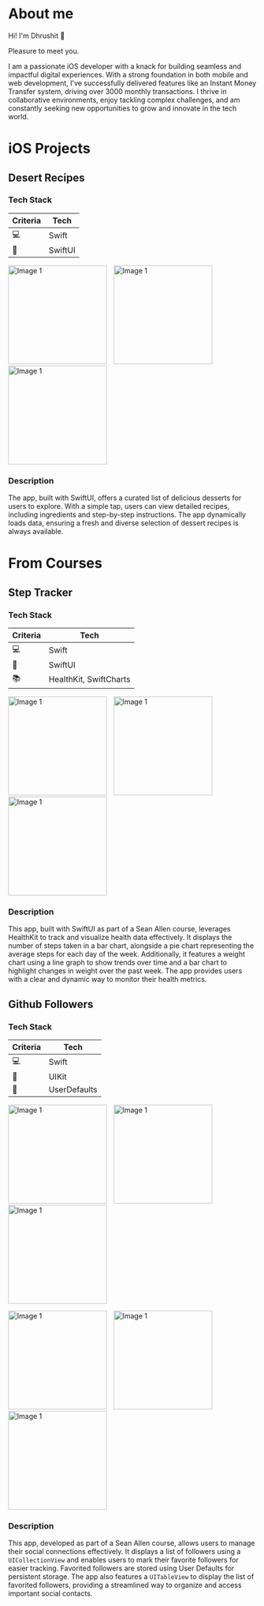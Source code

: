 # About me

Hi! I'm Dhrushit 👋 

Pleasure to meet you.

I am a passionate iOS developer with a knack for building seamless and impactful digital experiences. With a strong foundation in both mobile and web development, I've successfully delivered features like an Instant Money Transfer system, driving over 3000 monthly transactions. I thrive in collaborative environments, enjoy tackling complex challenges, and am constantly seeking new opportunities to grow and innovate in the tech world.

# iOS Projects

## Desert Recipes

### Tech Stack

| Criteria | Tech |
| --- | --- |
| 💻 | Swift |
| 🎨 | SwiftUI |

<img src="Assets/remote/Meals_Dashboard.png" alt="Image 1" width="200" style="display: inline-block; margin-right: 10px;"> <img src="Assets/remote/Meal_Details.png" alt="Image 1" width="200" style="display: inline-block; margin-right: 10px;"> <img src="Assets/remote/Meals_Recording.gif" alt="Image 1" width="200" style="display: inline-block; margin-right: 10px;">

### Description

The app, built with SwiftUI, offers a curated list of delicious desserts for users to explore. With a simple tap, users can view detailed recipes, including ingredients and step-by-step instructions. The app dynamically loads data, ensuring a fresh and diverse selection of dessert recipes is always available.

# From Courses

## Step Tracker

### Tech Stack

| Criteria | Tech |
| --- | --- |
| 💻 | Swift |
| 🎨 | SwiftUI |
| 📚 | HealthKit, SwiftCharts |



<img src="Assets/remote/Steps_Dashboard.png" alt="Image 1" width="200" style="display: inline-block; margin-right: 10px;"> <img src="Assets/remote/Weight_Dashboard.png" alt="Image 1" width="200" style="display: inline-block; margin-right: 10px;"> <img src="Assets/remote/Recording.gif" alt="Image 1" width="200" style="display: inline-block; margin-right: 10px;">

### Description

This app, built with SwiftUI as part of a Sean Allen course, leverages HealthKit to track and visualize health data effectively. It displays the number of steps taken in a bar chart, alongside a pie chart representing the average steps for each day of the week. Additionally, it features a weight chart using a line graph to show trends over time and a bar chart to highlight changes in weight over the past week. The app provides users with a clear and dynamic way to monitor their health metrics.

## Github Followers

### Tech Stack

| Criteria | Tech |
| --- | --- |
| 💻 | Swift |
| 🎨 | UIKit |
| 📀 | UserDefaults |


<img src="Assets/remote/GitHub_Followers_Home.png" alt="Image 1" width="200" style="display: inline-block; margin-right: 10px;"> <img src="Assets/remote/GitHub_Followers_List.png" alt="Image 1" width="200" style="display: inline-block; margin-right: 10px;"> <img src="Assets/remote/GitHub_Followers_Recording.gif" alt="Image 1" width="200" style="display: inline-block; margin-right: 10px;">

<img src="Assets/remote/GitHub_Followers_No_Followers.png" alt="Image 1" width="200" style="display: inline-block; margin-right: 10px;"> <img src="Assets/remote/GitHub_Followers_Favorites.png" alt="Image 1" width="200" style="display: inline-block; margin-right: 10px;"> <img src="Assets/remote/GitHub_Followers_Error_State.png" alt="Image 1" width="200" style="display: inline-block; margin-right: 10px;">

### Description

This app, developed as part of a Sean Allen course, allows users to manage their social connections effectively. It displays a list of followers using a `UICollectionView` and enables users to mark their favorite followers for easier tracking. Favorited followers are stored using User Defaults for persistent storage. The app also features a `UITableView` to display the list of favorited followers, providing a streamlined way to organize and access important social contacts.